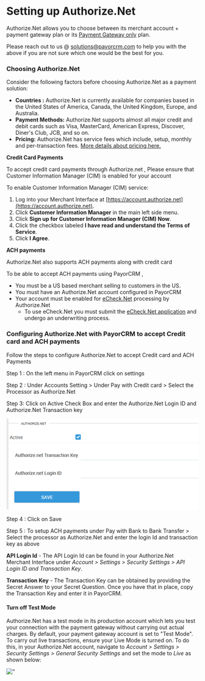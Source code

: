 # Setting up Authorize.Net

Authorize.Net allows you to choose between its merchant account + payment gateway plan or its [Payment Gateway only](https://www.authorize.net/solutions/merchantsolutions/pricing/?p=gwo)  plan.

Please reach out to us @ solutions@payorcrm.com to help you with the above if you are not sure which one would be the best for you.

### Choosing Authorize.Net <a href="#choosing-authorize-net" id="choosing-authorize-net"></a>

Consider the following factors before choosing Authorize.Net as a payment solution:

* **Countries :** Authorize.Net is currently available for companies based in the United States of America, Canada, the United Kingdom, Europe, and Australia.
* **Payment Methods:** Authorize.Net supports almost all major credit and debit cards such as Visa, MasterCard, American Express, Discover, Diner's Club, JCB, and so on.
* **Pricing:** Authorize.Net has service fees which include, setup, monthly and per-transaction fees. [More details about pricing here.](https://www.authorize.net/solutions/merchantsolutions/pricing/)&#x20;

**Credit Card Payments**

To accept credit card payments through Authorize.net , Please ensure that Customer Information Manager (CIM) is enabled for your account

To enable Customer Information Manager (CIM) service:

1. Log into your Merchant Interface at [https://account.authorize.net](https://account.authorize.net).
2. Click **Customer Information Manager** in the main left side menu.
3. Click **Sign up for Customer Information Manager (CIM) Now**.
4. Click the checkbox labeled **I have read and understand the Terms of Service**.
5. Click **I Agree**.

**ACH payments**&#x20;

Authorize.Net also supports ACH payments along with credit card&#x20;

To be able to accept ACH payments using PayorCRM ,

* You must be a US based merchant selling to customers in the US.
* You must have an Authorize.Net account configured in PayorCRM
* Your account must be enabled for [eCheck.Net](http://www.authorize.net/solutions/merchantsolutions/merchantservices/echeck/)  processing by Authorize.Net
  * To use eCheck.Net you must submit the [eCheck.Net application](http://www.authorize.net/files/echecknetapplication.pdf)  and undergo an underwriting process.



### Configuring Authorize.Net with PayorCRM to accept Credit card and ACH payments <a href="#configuring-authorize-net-with-chargebee" id="configuring-authorize-net-with-chargebee"></a>

Follow the steps to configure Authorize.Net to accept Credit card and ACH Payments

Step 1 : On the left menu in PayorCRM click on settings

Step 2 : Under Accounts Setting > Under Pay with Credit card > Select the Processor as Authorize.Net

Step 3: Click on Active Check Box and enter the Authorize.Net Login ID and Authorize.Net Transaction key

![](<../.gitbook/assets/image (18).png>)

Step 4 : Click on Save

Step 5 : To setup ACH payments under Pay with Bank to Bank Transfer > Select the processor as Authorize.Net and enter the login Id and transaction key as above

**API Login Id** - The API Login Id can be found in your Authorize.Net Merchant Interface under _Account > Settings > Security Settings > API Login ID and Transaction Key_.

**Transaction Key** - The Transaction Key can be obtained by providing the Secret Answer to your Secret Question. Once you have that in place, copy the Transaction Key and enter it in PayorCRM.



#### Turn off Test Mode

Authorize.Net has a test mode in its production account which lets you test your connection with the payment gateway without carrying out actual charges. By default, your payment gateway account is set to "Test Mode". To carry out live transactions, ensure your Live Mode is turned on. To do this, in your Authorize.Net account, navigate to _Account > Settings > Security Settings > General Security Settings_ and set the mode to _Live_ as shown below:&#x20;

!["](https://www.chargebee.com/docs/assets/screenshots/images/authorize/testmode.png)


